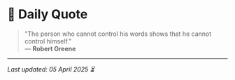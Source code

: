 # 📜 Daily Quote

> "The person who cannot control his words shows that he cannot control himself."  
> — **Robert Greene**

---

_Last updated: 05 April 2025 ⏳_
